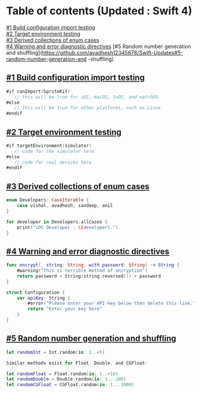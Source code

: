 # Table of contents (Updated : Swift 4)


[#1 Build configuration import testing](https://github.com/avadhesh12345678/Swift-Updates#1-build-configuration-import-testing)         
[#2 Target environment testing](https://github.com/avadhesh12345678/Swift-Updates#2-target-environment-testing)     
[#3 Derived collections of enum cases](https://github.com/avadhesh12345678/Swift-Updates#3-derived-collections-of-enum-cases)     
[#4 Warning and error diagnostic directives](https://github.com/avadhesh12345678/Swift-Updates#4-warning-and-error-diagnostic-directives)
[#5 Random number generation and shuffling](https://github.com/avadhesh12345678/Swift-Updates#5-random-number-generation-and -shuffling)




## [#1 Build configuration import testing](https://github.com/avadhesh12345678)

```swift
#if canImport(SpriteKit)
   // this will be true for iOS, macOS, tvOS, and watchOS
#else
   // this will be true for other platforms, such as Linux
#endif
```

## [#2 Target environment testing](https://github.com/avadhesh12345678)

```swift
#if targetEnvironment(simulator)
   // code for the simulator here
#else
   // code for real devices here
#endif
```

## [#3 Derived collections of enum cases](https://github.com/avadhesh12345678)

```swift
enum Developers: CaseIterable {
    case vishal, avadhesh, sandeep, anil
}
```
```swift
for developer in Developers.allCases {
    print("iOS Developer - \(developer).")
}
```

## [#4 Warning and error diagnostic directives](https://github.com/avadhesh12345678)

```swift
func encrypt(_ string: String, with password: String) -> String {
    #warning("This is terrible method of encryption")
    return password + String(string.reversed()) + password
}

struct Configuration {
    var apiKey: String {
        #error("Please enter your API key below then delete this line.")
        return "Enter your key here"
    }
} 
```


## [#5 Random number generation and shuffling](https://github.com/avadhesh12345678)

```swift
let randomInt = Int.random(in: 1..<5)

Similar methods exist for Float, Double, and CGFloat:

let randomFloat = Float.random(in: 1..<10)
let randomDouble = Double.random(in: 1...100)
let randomCGFloat = CGFloat.random(in: 1...1000)
```



